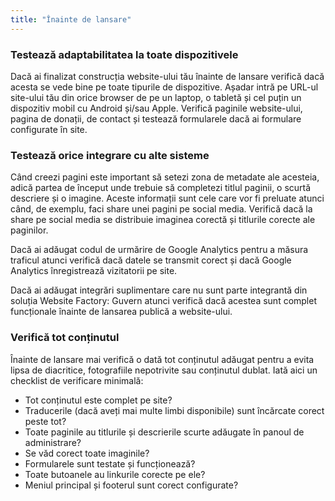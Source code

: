 ```yaml
---
title: "Înainte de lansare"
---
```


### Testează adaptabilitatea la toate dispozitivele

Dacă ai finalizat construcția website-ului tău înainte de lansare
verifică dacă acesta se vede bine pe toate tipurile de dispozitive.
Așadar intră pe URL-ul site-ului tău din orice browser de pe un laptop,
o tabletă și cel puțin un dispozitiv mobil cu Android și/sau Apple.
Verifică paginile website-ului, pagina de donații, de contact și
testează formularele dacă ai formulare configurate în site.

### Testează orice integrare cu alte sisteme

Când creezi pagini este important să setezi zona de metadate ale
acesteia, adică partea de început unde trebuie să completezi titlul
paginii, o scurtă descriere și o imagine. Aceste informații sunt cele
care vor fi preluate atunci când, de exemplu, faci share unei pagini pe
social media. Verifică dacă la share pe social media se distribuie
imaginea corectă și titlurile corecte ale paginilor.

Dacă ai adăugat codul de urmărire de Google Analytics pentru a măsura
traficul atunci verifică dacă datele se transmit corect și dacă Google
Analytics înregistrează vizitatorii pe site.

Dacă ai adăugat integrări suplimentare care nu sunt parte integrantă din
soluția Website Factory: Guvern atunci verifică dacă acestea sunt complet
funcționale înainte de lansarea publică a website-ului.

### Verifică tot conținutul

Înainte de lansare mai verifică o dată tot conținutul adăugat pentru a
evita lipsa de diacritice, fotografiile nepotrivite sau conținutul
dublat. Iată aici un checklist de verificare minimală:

- Tot conținutul este complet pe site?
- Traducerile (dacă aveți mai multe limbi disponibile) sunt încărcate
  corect peste tot?
- Toate paginile au titlurile și descrierile scurte adăugate în panoul
  de administrare?
- Se văd corect toate imaginile?
- Formularele sunt testate și funcționează?
- Toate butoanele au linkurile corecte pe ele?
- Meniul principal și footerul sunt corect configurate?
